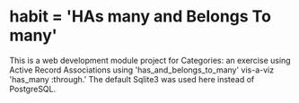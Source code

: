 # habit = 'HAs many and Belongs To many'
This is a web development module project for Categories:  an exercise using Active Record Associations using 'has_and_belongs_to_many' vis-a-viz 'has_many :through.' The default Sqlite3 was used here instead of PostgreSQL.
